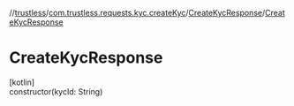 //[trustless](../../../index.md)/[com.trustless.requests.kyc.createKyc](../index.md)/[CreateKycResponse](index.md)/[CreateKycResponse](-create-kyc-response.md)

# CreateKycResponse

[kotlin]\
constructor(kycId: String)
